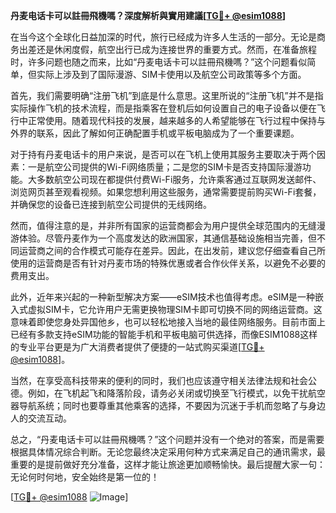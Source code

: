 **丹麦电话卡可以註冊飛機嗎？深度解析與實用建議[[TG💪+ @esim1088](https://t.me/s/esim1088)]**

在当今这个全球化日益加深的时代，旅行已经成为许多人生活的一部分。无论是商务出差还是休闲度假，航空出行已成为连接世界的重要方式。然而，在准备旅程时，许多问题也随之而来，比如“丹麦电话卡可以註冊飛機嗎？”这个问题看似简单，但实际上涉及到了国际漫游、SIM卡使用以及航空公司政策等多个方面。

首先，我们需要明确“注册飞机”到底是什么意思。这里所说的“注册飞机”并不是指实际操作飞机的技术流程，而是指乘客在登机后如何设置自己的电子设备以便在飞行中正常使用。随着现代科技的发展，越来越多的人希望能够在飞行过程中保持与外界的联系，因此了解如何正确配置手机或平板电脑成为了一个重要课题。

对于持有丹麦电话卡的用户来说，是否可以在飞机上使用其服务主要取决于两个因素：一是航空公司提供的Wi-Fi网络质量；二是您的SIM卡是否支持国际漫游功能。大多数航空公司现在都提供付费Wi-Fi服务，允许乘客通过互联网发送邮件、浏览网页甚至观看视频。如果您想利用这些服务，通常需要提前购买Wi-Fi套餐，并确保您的设备已连接到航空公司提供的无线网络。

然而，值得注意的是，并非所有国家的运营商都会为用户提供全球范围内的无缝漫游体验。尽管丹麦作为一个高度发达的欧洲国家，其通信基础设施相当完善，但不同运营商之间的合作模式可能存在差异。因此，在出发前，建议您仔细查看自己所使用的运营商是否有针对丹麦市场的特殊优惠或者合作伙伴关系，以避免不必要的费用支出。

此外，近年来兴起的一种新型解决方案——eSIM技术也值得考虑。eSIM是一种嵌入式虚拟SIM卡，它允许用户无需更换物理SIM卡即可切换不同的网络运营商。这意味着即使您身处异国他乡，也可以轻松地接入当地的最佳网络服务。目前市面上已经有多款支持eSIM功能的智能手机和平板电脑可供选择，而像ESIM1088这样的专业平台更是为广大消费者提供了便捷的一站式购买渠道[[TG💪+ @esim1088](https://t.me/s/esim1088)]。

当然，在享受高科技带来的便利的同时，我们也应该遵守相关法律法规和社会公德。例如，在飞机起飞和降落阶段，请务必关闭或切换至飞行模式，以免干扰航空器导航系统；同时也要尊重其他乘客的选择，不要因为沉迷于手机而忽略了与身边人的交流互动。

总之，“丹麦电话卡可以註冊飛機嗎？”这个问题并没有一个绝对的答案，而是需要根据具体情况综合判断。无论您最终决定采用何种方式来满足自己的通讯需求，最重要的是提前做好充分准备，这样才能让旅途更加顺畅愉快。最后提醒大家一句：无论何时何地，安全始终是第一位的！

[[TG💪+ @esim1088](https://t.me/s/esim1088) ![Image](https://i.postimg.cc/4NQfJmqS/Snipaste-2025-05-13-00-14-12.png)]